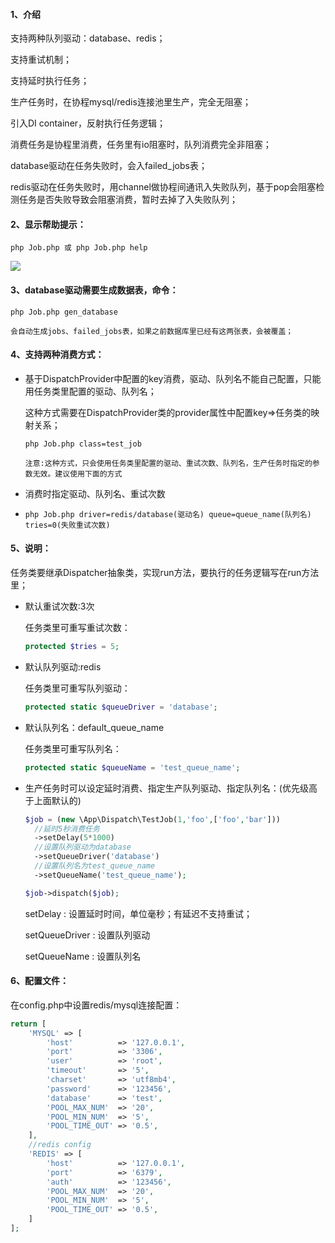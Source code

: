 #### 1、介绍

支持两种队列驱动：database、redis；

支持重试机制；

支持延时执行任务；

生产任务时，在协程mysql/redis连接池里生产，完全无阻塞；

引入DI container，反射执行任务逻辑；

消费任务是协程里消费，任务里有io阻塞时，队列消费完全非阻塞；

database驱动在任务失败时，会入failed_jobs表；

redis驱动在任务失败时，用channel做协程间通讯入失败队列，基于pop会阻塞检测任务是否失败导致会阻塞消费，暂时去掉了入失败队列；

#### 2、显示帮助提示：

```shell
php Job.php 或 php Job.php help
```

![](https://ws1.sinaimg.cn/large/006tNc79ly1g1stvjmbqrj30j704y3zw.jpg)

#### 3、database驱动需要生成数据表，命令：

```shell
php Job.php gen_database

会自动生成jobs、failed_jobs表，如果之前数据库里已经有这两张表，会被覆盖；
```

#### 4、支持两种消费方式：

- 基于DispatchProvider中配置的key消费，驱动、队列名不能自己配置，只能用任务类里配置的驱动、队列名；

  这种方式需要在DispatchProvider类的provider属性中配置key=>任务类的映射关系；

  ```shell
  php Job.php class=test_job
  
  注意:这种方式，只会使用任务类里配置的驱动、重试次数、队列名，生产任务时指定的参数无效。建议使用下面的方式
  ```

- 消费时指定驱动、队列名、重试次数

- ```shell
  php Job.php driver=redis/database(驱动名) queue=queue_name(队列名) tries=0(失败重试次数)
  ```

#### 5、说明：

任务类要继承Dispatcher抽象类，实现run方法，要执行的任务逻辑写在run方法里；

- 默认重试次数:3次

  任务类里可重写重试次数：

  ```php
  protected $tries = 5;
  ```

- 默认队列驱动:redis

  任务类里可重写队列驱动：

  ```php
  protected static $queueDriver = 'database';
  ```

- 默认队列名：default_queue_name

  任务类里可重写队列名：

  ```php
  protected static $queueName = 'test_queue_name';
  ```

- 生产任务时可以设定延时消费、指定生产队列驱动、指定队列名：(优先级高于上面默认的)

  ```php
  $job = (new \App\Dispatch\TestJob(1,'foo',['foo','bar']))
    //延时5秒消费任务
    ->setDelay(5*1000)
    //设置队列驱动为database
    ->setQueueDriver('database')
    //设置队列名为test_queue_name
    ->setQueueName('test_queue_name');
  
  $job->dispatch($job);
  ```

  setDelay : 设置延时时间，单位毫秒；有延迟不支持重试；

  setQueueDriver : 设置队列驱动

  setQueueName : 设置队列名

#### 6、配置文件：

在config.php中设置redis/mysql连接配置：

```php
return [
    'MYSQL' => [
        'host'          => '127.0.0.1',
        'port'          => '3306',
        'user'          => 'root',
        'timeout'       => '5',
        'charset'       => 'utf8mb4',
        'password'      => '123456',
        'database'      => 'test',
        'POOL_MAX_NUM'  => '20',
        'POOL_MIN_NUM'  => '5',
        'POOL_TIME_OUT' => '0.5',
    ],
    //redis config
    'REDIS' => [
        'host'          => '127.0.0.1',
        'port'          => '6379',
        'auth'          => '123456',
        'POOL_MAX_NUM'  => '20',
        'POOL_MIN_NUM'  => '5',
        'POOL_TIME_OUT' => '0.5',
    ]
];
```


